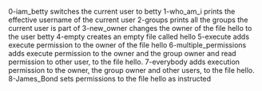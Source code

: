 0-iam_betty switches the current user to betty
1-who_am_i prints the effective username of the current user
2-groups prints all the groups the current user is part of
3-new_owner changes the owner of the file hello to the user betty
4-empty creates an empty file called hello
5-execute adds execute permission to the owner of the file hello
6-multiple_permissions adds execute permission to the owner and the group owner and read permission to other user, to the file hello.
7-everybody adds execution permission to the owner, the group owner and other users, to the file hello.
8-James_Bond sets permissions to the file hello as instructed
